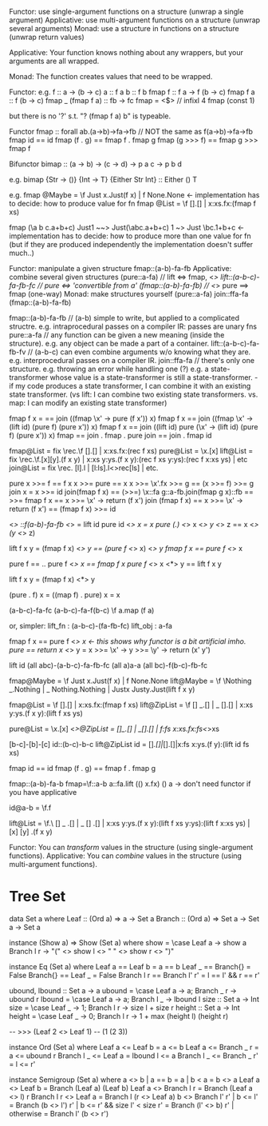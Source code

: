 Functor:     use single-argument functions on a structure (unwrap a single argument)
Applicative: use  multi-argument functions on a structure (unwrap several arguments)
Monad:       use a structure  in functions on a structure (unwrap return values)

Applicative: 
Your function knows nothing about any wrappers, but your arguments are all wrapped.

Monad:
The function creates values that need to be wrapped.

Functor:
e.g.
f :: a -> (b -> c)
a :: f a
b :: f b
fmap f :: f a -> f (b -> c)
fmap f a :: f (b -> c)
fmap _ (fmap f a) :: fb -> fc 
fmap = <$>  // infixl 4
fmap (const 1)   

but there is no '?' s.t. "? (fmap f a) b" is typeable.

Functor
fmap :: forall ab.(a->b)->fa->fb  // NOT the same as f(a->b)->fa->fb
fmap id == id
fmap (f . g) == fmap f . fmap g
fmap (g >>> f) == fmap g >>> fmap f

Bifunctor
bimap :: (a -> b) -> (c -> d) -> p a c -> p b d

e.g.
bimap {Str -> ()} {Int -> T} {Either Str Int} :: Either () T


e.g.
fmap @Maybe = \f Just x.Just(f x) | f None.None     <- implementation has to decide: how to produce value for fn
fmap @List  = \f \[].[] | x:xs.fx:(fmap f xs) 

fmap (\a b c.a+b+c) Just1 ~~> Just(\abc.a+b+c) 1 ~> Just \bc.1+b+c  <- implementation has to decide: how to produce more than one value for fn
                                                                       (but if they are produced independently the implementation doesn't suffer much..)


Functor: manipulate a given structure
    fmap::(a-b)-fa-fb
Applicative: combine several given structures
    (pure::a-fa)                             // lift  <=> fmap, <*>
    lift::(a-b-c)-fa-fb-fc                   // pure  <=> 'convertible from a'
    (fmap::(a-b)-fa-fb)                      // <*> pure ==> fmap (one-way)
Monad: make structures yourself
    (pure::a-fa)
    join::ffa-fa
    (fmap::(a-b)-fa-fb)


fmap::(a-b)-fa-fb      // (a-b) simple to write, but applied to a complicated structre.    e.g. intraprocedural passes on a compiler IR: passes are unary fns
pure::a-fa             // any function can be given a new meaning (inside the structure).  e.g. any object can be made a part of a container.
lift::(a-b-c)-fa-fb-fv // (a-b-c) can even combine arguments w/o knowing what they are.    e.g. interprocedural passes on a compiler IR.
join::ffa-fa           // there's only one structure.                                      e.g. throwing an error while handling one (?)
                                                                                           e.g. a state-transformer whose value is a state-transformer is still a state-transformer.
                                                                                                - if my code produces a state transformer, I can combine it with an existing state transformer. (vs lift: I can combine two existing state transformers. vs. map: I can modify an existing state transformer)

fmap f x = == join ((fmap \x' -> pure (f x')) x)
fmap f x == join ((fmap \x' -> (lift id) (pure f) (pure x')) x)
fmap f x == join ((lift id) pure (\x' -> (lift id) (pure f) (pure x')) x)
fmap == join . fmap . pure
join == join . fmap id

fmap@List  = fix \rec.\f \[].[] | x:xs.fx:(rec f xs) 
pure@List  = \x.[x]
lift@List  = fix \rec.\f.\[x][y].(f x y) | x:xs y:ys.(f x y):(rec f xs y:ys):(rec f x:xs ys) | etc
join@List  = fix \rec.   \[l].l          | [l:ls].l<>rec[ls]                                 | etc.
                 

pure x >>= f == f x
  x >>= pure == x
  x >>= \x'.fx >>= g == (x >>= f) >>= g
  join x = x >>= id
  join(fmap f x) == (>>=)
  \x::fa g::a-fb.join(fmap g x)::fb == >>=
  fmap f x == x >>= \x' -> return (f x')
  join (fmap f x) == x >>= \x' -> return (f x') == (fmap f x) >>= id

<*> ::f(a-b)-fa-fb
<*> = lift id
pure id <*> x = x
pure (.) <*> x <*> y <*> z == x <*> (y <*> z)


lift f x y = (fmap f x) <*> y == (pure f <*> x) <*> y
fmap f x  == pure f <*> x

pure f             == ..
pure f <*> x       == fmap f x
pure f <*> x <*> y == lift f x y

lift f x y = (fmap f x) <*> y

(pure . f) x = ((map f) . pure) x = x

(a-b-c)-fa-fc
(a-b-c)-fa-f(b-c)
\f a.map (f a)

or, simpler:
lift_fn : (a-b-c)-(fa-fb-fc)
lift_obj : a-fa

fmap f x == pure f <*> x   <- this shows why functor is a bit artificial imho.
pure == return
x <*> y = x >>= \x' -> y >>= \y' -> return (x' y')

lift id
(all abc)-(a-b-c)-fa-fb-fc (all a)a-a
(all bc)-f(b-c)-fb-fc

fmap@Maybe = \f Just x.Just(f x) | f None.None
lift@Maybe = \f \Nothing _.Nothing | _ Nothing.Nothing | Justx Justy.Just(lift f x y)

fmap@List  = \f \[].[] | x:xs.fx:(fmap f xs) 
lift@ZipList  = \f \[] _.[] | _ [].[] | x:xs y:ys.(f x y):(lift f xs ys)

pure@List  = \x.[x]
<*>@ZipList   = \[]_.[] | _[].[] | f:fs x:xs.fx:fs<*>xs 

[b-c]-[b]-[c]                         id::(b-c)-b-c
lift@ZipList id = \[]_.[]|_[].[]|x:fs x:ys.(f y):(lift id fs xs)

fmap id == id
fmap (f . g) == fmap f . fmap g

fmap::(a-b)-fa-b
fmap=\f::a-b a::fa.lift (\() x.fx) () a 
-> don't need functor if you have applicative

id@a-b = \f.f

lift@List = \f.\   []    _ .[]
                |  _    [] .[] 
                | x:xs y:ys.(f x y):(lift f xs y:ys):(lift f x:xs ys)
                | [x]  [y] .(f x y)


Functor:     You can *transform* values in the structure (using single-argument functions).
Applicative: You can *combine* values in the structure (using multi-argument functions).



# Tree Set

data Set a where
  Leaf  :: (Ord a) => a -> Set a
  Branch  :: (Ord a) => Set a -> Set a -> Set a

instance (Show a) => Show (Set a) where
  show = \case
    Leaf a -> show a
    Branch l r -> "(" <> show l <> " " <> show r <> ")"

instance Eq (Set a) where
  Leaf a == Leaf b = a == b
  Leaf _ == Branch{} = False
  Branch{} == Leaf _ = False
  Branch l r == Branch l' r' = l == l' && r == r'

ubound, lbound :: Set a -> a
ubound = \case Leaf a -> a; Branch _ r -> ubound r
lbound = \case Leaf a -> a; Branch l _ -> lbound l
size :: Set a -> Int
size = \case Leaf _ -> 1; Branch l r -> size l + size r
height :: Set a -> Int
height = \case Leaf _ -> 0; Branch l r -> 1 + max (height l) (height r)

-- >>> (Leaf 2 <> Leaf 1)
-- (1 (2 3))

instance Ord (Set a) where
  Leaf a <= Leaf b = a <= b
  Leaf a <= Branch _ r = a <= ubound r
  Branch l _ <= Leaf a = lbound l <= a
  Branch l _ <= Branch _ r' = l <= r'

instance Semigroup (Set a) where
  a <> b  | a == b           = a 
          | b < a            = b <> a
  Leaf a     <> Leaf b       = Branch (Leaf a) (Leaf b)
  Leaf a     <> Branch l r   = Branch (Leaf a <> l) r
  Branch l r <> Leaf a       = Branch l (r <> Leaf a)
  b <> Branch l' r' 
    | b <= l' = Branch (b <> l') r'
    | b <= r' && size l' < size r' = Branch (l' <> b) r'
    | otherwise = Branch l' (b <> r')